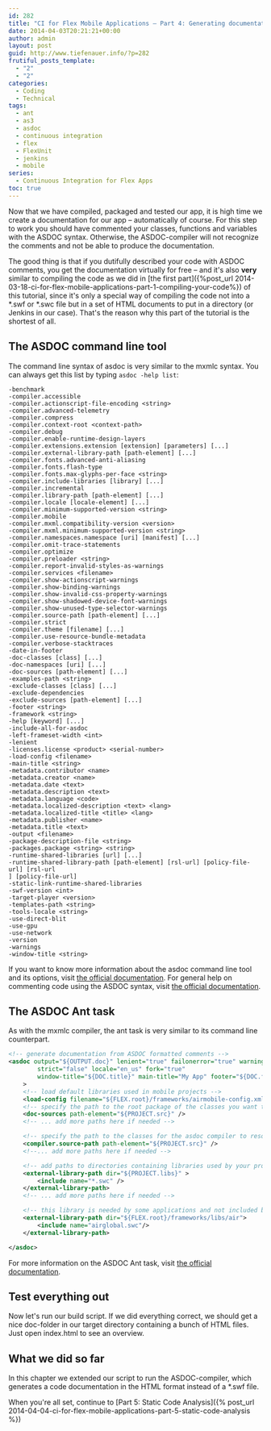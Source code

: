 ```yaml
---
id: 282
title: "CI for Flex Mobile Applications – Part 4: Generating documentation"
date: 2014-04-03T20:21:21+00:00
author: admin
layout: post
guid: http://www.tiefenauer.info/?p=282
frutiful_posts_template:
  - "2"
  - "2"
categories:
  - Coding
  - Technical
tags:
  - ant
  - as3
  - asdoc
  - continuous integration
  - flex
  - FlexUnit
  - jenkins
  - mobile
series:
  - Continuous Integration for Flex Apps
toc: true  
---
```

Now that we have compiled, packaged and tested our app, it is high time we create a documentation for our app – automatically of course. For this step to work you should have commented your classes, functions and variables with the ASDOC syntax. Otherwise, the ASDOC-compiler will not recognize the comments and not be able to produce the documentation.

The good thing is that if you dutifully described your code with ASDOC comments, you get the documentation virtually for free – and it's also **very** similar to compiling the code as we did in [the first part]({%post_url 2014-03-18-ci-for-flex-mobile-applications-part-1-compiling-your-code%}) of this tutorial, since it's only a special way of compiling the code not into a \*.swf or \*.swc file but in a set of HTML documents to put in a directory (or Jenkins in our case). That's the reason why this part of the tutorial is the shortest of all.

## The ASDOC command line tool

The command line syntax of asdoc is very similar to the mxmlc syntax. You can always get this list by typing `asdoc -help list`:

```
-benchmark
-compiler.accessible
-compiler.actionscript-file-encoding <string>
-compiler.advanced-telemetry
-compiler.compress
-compiler.context-root <context-path>
-compiler.debug
-compiler.enable-runtime-design-layers
-compiler.extensions.extension [extension] [parameters] [...]
-compiler.external-library-path [path-element] [...]
-compiler.fonts.advanced-anti-aliasing
-compiler.fonts.flash-type
-compiler.fonts.max-glyphs-per-face <string>
-compiler.include-libraries [library] [...]
-compiler.incremental
-compiler.library-path [path-element] [...]
-compiler.locale [locale-element] [...]
-compiler.minimum-supported-version <string>
-compiler.mobile
-compiler.mxml.compatibility-version <version>
-compiler.mxml.minimum-supported-version <string>
-compiler.namespaces.namespace [uri] [manifest] [...]
-compiler.omit-trace-statements
-compiler.optimize
-compiler.preloader <string>
-compiler.report-invalid-styles-as-warnings
-compiler.services <filename>
-compiler.show-actionscript-warnings
-compiler.show-binding-warnings
-compiler.show-invalid-css-property-warnings
-compiler.show-shadowed-device-font-warnings
-compiler.show-unused-type-selector-warnings
-compiler.source-path [path-element] [...]
-compiler.strict
-compiler.theme [filename] [...]
-compiler.use-resource-bundle-metadata
-compiler.verbose-stacktraces
-date-in-footer
-doc-classes [class] [...]
-doc-namespaces [uri] [...]
-doc-sources [path-element] [...]
-examples-path <string>
-exclude-classes [class] [...]
-exclude-dependencies
-exclude-sources [path-element] [...]
-footer <string>
-framework <string>
-help [keyword] [...]
-include-all-for-asdoc
-left-frameset-width <int>
-lenient
-licenses.license <product> <serial-number>
-load-config <filename>
-main-title <string>
-metadata.contributor <name>
-metadata.creator <name>
-metadata.date <text>
-metadata.description <text>
-metadata.language <code>
-metadata.localized-description <text> <lang>
-metadata.localized-title <title> <lang>
-metadata.publisher <name>
-metadata.title <text>
-output <filename>
-package-description-file <string>
-packages.package <string> <string>
-runtime-shared-libraries [url] [...]
-runtime-shared-library-path [path-element] [rsl-url] [policy-file-url] [rsl-url
] [policy-file-url]
-static-link-runtime-shared-libraries
-swf-version <int>
-target-player <version>
-templates-path <string>
-tools-locale <string>
-use-direct-blit
-use-gpu
-use-network
-version
-warnings
-window-title <string>
```

If you want to know more information about the asdoc command line tool and its options, visit [the official documentation](http://help.adobe.com/en_US/flex/using/WSd0ded3821e0d52fe1e63e3d11c2f44bc36-7ffa.html). For general help on commenting code using the ASDOC syntax, visit [the official documentation](http://help.adobe.com/en_US/flex/using/WSd0ded3821e0d52fe1e63e3d11c2f44bb7b-7fe7.html).

## The ASDOC Ant task

As with the mxmlc compiler, the ant task is very similar to its command line counterpart.

```xml
<!-- generate documentation from ASDOC formatted comments -->
<asdoc output="${OUTPUT.doc}" lenient="true" failonerror="true" warnings="false"
		strict="false" locale="en_us" fork="true"
		window-title="${DOC.title}" main-title="My App" footer="${DOC.footer}"
	>
	<!-- load default libraries used in mobile projects -->
	<load-config filename="${FLEX.root}/frameworks/airmobile-config.xml" />
	<!-- specify the path to the root package of the classes you want to create documentation for -->
	<doc-sources path-element="${PROJECT.src}" />
	<!-- ... add more paths here if needed -->

	<!-- specify the path to the classes for the asdoc compiler to resolve dependencies referenced in your documented classes -->
	<compiler.source-path path-element="${PROJECT.src}" />
	<!--... add more paths here if needed -->

	<!-- add paths to directories containing libraries used by your project -->
	<external-library-path dir="${PROJECT.libs}" >
		<include name="*.swc" />
	</external-library-path>
	<!-- ... add more paths here if needed -->

	<!-- this library is needed by some applications and not included by default by airmobile-config.xml -->
	<external-library-path dir="${FLEX.root}/frameworks/libs/air">
		<include name="airglobal.swc"/>
	</external-library-path>

</asdoc>
```

For more information on the ASDOC Ant task, visit [the official documentation](http://help.adobe.com/en_US/flex/using/WSda78ed3a750d6b8f4ce729f5121efe6ca1b-8000.html).

## Test everything out

Now let's run our build script. If we did everything correct, we should get a nice doc-folder in our target directory containing a bunch of HTML files. Just open index.html to see an overview.

## What we did so far

In this chapter we extended our script to run the ASDOC-compiler, which generates a code documentation in the HTML format instead of a *.swf file.

When you're all set, continue to [Part 5: Static Code Analysis]({% post_url 2014-04-04-ci-for-flex-mobile-applications-part-5-static-code-analysis %})